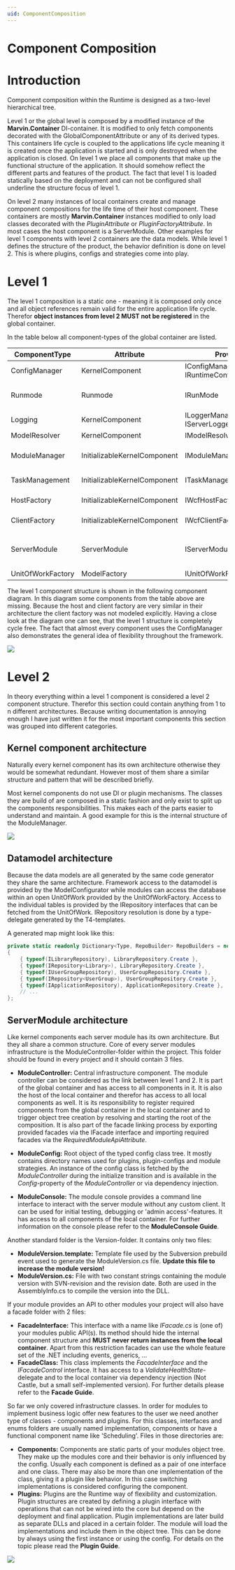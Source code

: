 ```yaml
---
uid: ComponentComposition
---
```

Component Composition
=====================

# Introduction
Component composition within the Runtime is designed as a two-level hierarchical tree.

Level 1 or the global level is composed by a modified instance of the **Marvin.Container** DI-container. It is modified to only fetch components decorated with the GlobalComponentAttribute or any of its derived types. This containers life cycle is coupled to the applications life cycle meaning it is created once the application is started and  is only destroyed when the application is closed. On level 1 we place all components that make up the functional structure of the application. It should somehow reflect the different parts and features of the product. The fact that level 1 is loaded statically based on the deployment and can not be configured shall underline the structure focus of level 1.

On level 2 many instances of local containers create and manage component compositions for the life time of their host component. These containers are mostly **Marvin.Container** instances modified to only load classes decorated with the _PluginAttribute_ or _PluginFactoryAttribute_. In most cases the host component is a ServerModule. Other examples for level 1 components with level 2 containers are the data models. While level 1 defines the structure of the product, the behavior definition is done on level 2. This is where plugins, configs and strategies come into play.  

# Level 1
The level 1 composition is a static one - meaning it is composed only once and all object references remain valid for the entire application life cycle. Therefor **object instances from level 2 MUST not be registered** in the global container.


In the table below all component-types of the global container are listed.

|ComponentType|Attribute|Provided|Required|
|-------------|---------|--------|--------|
| ConfigManager | KernelComponent | IConfigManager <br> IRuntimeConfigManager | |
| Runmode | Runmode | IRunMode | IModuleManager <br> (IRuntimeConfigManager) <br> (ILoggerManagement) |
| Logging | KernelComponent | ILoggerManagement <br> IServerLoggerManagement | IConfigManager |
| ModelResolver | KernelComponent | IModelResolver | UnitOfWorkFactory[] |
| ModuleManager | InitializableKernelComponent | IModuleManager | IConfigManager <br> ILoggerManagement <br> IServerModule[] |
| TaskManagement | InitializableKernelComponent | ITaskManager | IConfigManager <br> ILoggerManagement |
| HostFactory | InitializableKernelComponent | IWcfHostFactory | IConfigManager <br> ILoggerManagement |
| ClientFactory |  InitializableKernelComponent | IWcfClientFactory | IConfigManager <br> ILoggerManagement |
| ServerModule | ServerModule | IServerModule | IConfigManager <br> ILoggerManagement <br> (IWcfHostFactory) <br> ... |
| UnitOfWorkFactory | ModelFactory | IUnitOfWorkFactory | IConfigManager |


The level 1 component structure is shown in the following component diagram. In this diagram some components from the table above are missing. Because the host and client factory are very similar in their architecture the client factory was not modeled explicitly. Having a close look at the diagram one can see, that the level 1 structure is completely cycle free. The fact that almost every component uses the ConfigManager also demonstrates the general idea of flexibility throughout the framework.

![](images/Level1.png)

# Level 2
In theory everything within a level 1 component is considered a level 2 component structure. Therefor this section could contain anything from 1 to n different architectures. Because writing documentation is annoying enough I have just written it for the most important components this section was grouped into different categories.

## Kernel component architecture
Naturally every kernel component has its own architecture otherwise they would be somewhat redundant. However most of them share a similar structure and pattern that will be described briefly.

Most kernel components do not use DI or plugin mechanisms. The classes they are build of are composed in a static fashion and only exist to split up the components responsibilities. This makes each of the parts easier to understand and maintain. A good example for this is the internal structure of the ModuleManager.

![](images/ModuleManager.png)

## Datamodel architecture
Because the data models are all generated by the same code generator they share the same architecture. Framework access to the datamodel is provided by the ModelConfigurator while modules can access the database within an open UnitOfWork provided by the UnitOfWorkFactory. Access to the individual tables is provided by the IRepository interfaces that can be fetched from the UnitOfWork. IRepository resolution is done by a type-delegate generated by the T4-templates.

A generated map might look like this:

````cs
private static readonly Dictionary<Type, RepoBuilder> RepoBuilders = new Dictionary<Type, RepoBuilder>
{
    { typeof(ILibraryRepository), LibraryRepository.Create },
    { typeof(IRepository<Library>), LibraryRepository.Create },
    { typeof(IUserGroupRepository), UserGroupRepository.Create },
    { typeof(IRepository<UserGroup>), UserGroupRepository.Create },
    { typeof(IApplicationRepository), ApplicationRepository.Create },
    // ...
};
````

## ServerModule architecture <a id="runtime-ServerModuleArchitecture" />

Like kernel components each server module has its own architecture. But they all share a common structure. Core of every server modules infrastructure is the ModuleController-folder within the project. This folder should be found in every project and it should contain 3 files.
* **ModuleController:** Central infrastructure component. The module controller can be considered as the link between level 1 and 2. It is part of the global container and has access to all components in it. It is also the host of the local container and therefor has access to all local components as well. It is its responsibility to register required components from the global container in the local container and to trigger object tree creation by resolving and starting the root of the composition. It is also part of the facade linking process by exporting provided facades via the IFacade<TFacade> interface and importing required facades via the _RequiredModuleApiAttribute_.

* **ModuleConfig:** Root object of the typed config class tree. It mostly contains directory names used for plugins, plugin-configs and module strategies. An instance of the config class is fetched by the _ModuleController_ during the initialize transition and is available in the _Config_-property of the _ModuleController_ or via dependency injection.

* **ModuleConsole:** The module console provides a command line interface to interact with the server module without any custom client. It can be used for initial testing, debugging or 'admin access'-features. It has access to all components of the local container. For further information on the console please refer to the **ModuleConsole Guide**.

Another standard folder is the Version-folder. It contains only two files:
* **ModuleVersion.template:** Template file used by the Subversion prebuild event used to generate the ModuleVersion.cs file. **Update this file to increase the module version!**
* **ModuleVersion.cs:** File with two constant strings containing the module version with SVN-revision and the revision date. Both are used in the AssemblyInfo.cs to compile the version into the DLL.

If your module provides an API to other modules your project will also have a facade folder with 2 files:
* **FacadeInterface:** This interface with a name like _IFacade.cs_ is (one of) your modules public API(s). Its method should hide the internal component structure and **MUST never return instances from the local container**. Apart from this restriction facades can use the whole feature set of the .NET including events, generics, ...
* **FacadeClass:** This class implements the _FacadeInterface_ and the _IFacadeControl_ interface. It has access to a _ValidateHealthState_-delegate and to the local container via dependency injection (Not Castle, but a small self-implemented version). For further details please refer to the **Facade Guide**.

So far we only covered infrastructure classes. In order for modules to implement business logic offer new features to the user we need another type of classes - components and plugins. For this classes, interfaces and enums folders are usually named implementation, components or have a functional component name like 'Scheduling'. Files in those directories are:
* **Components:**  Components are static parts of your modules object tree. They make up the modules core and their behavior is only influenced by the config. Usually each component is defined as a pair of one interface and one class. There may also be more than one implementation of the class, giving it a plugin like behavior. In this case switching implementations is considered configuring the component.
* **Plugins:** Plugins are the Runtime way of flexibility and customization. Plugin structures are created by defining a plugin interface with operations that can not be wired into the core but depend on the deployment and final application. Plugin implementations are later build as separate DLLs and placed in a certain folder. The module will load the implementations and include them in the object tree. This can be done by always using the first instance or using the config. For details on the topic please read the **Plugin Guide**. 

![](images/ModuleArchitecture.png)
